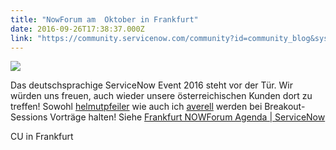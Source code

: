 ```yaml
---
title: "NowForum am  Oktober in Frankfurt"
date: 2016-09-26T17:38:37.000Z
link: "https://community.servicenow.com/community?id=community_blog&sys_id=04dde2e9dbd0dbc01dcaf3231f9619a5"
---
```

<p><img  class="image-1 jive-image" src="e8b66002db14dfc03eb27a9e0f961925.iix" style="max-width: 1200px; max-height: 900px;"/></p><p></p><p>Das deutschsprachige ServiceNow Event 2016 steht vor der Tür. Wir würden uns freuen, auch wieder unsere österreichischen Kunden dort zu treffen! Sowohl <a title="helmutpfeiler" __default_attr="38880" __jive_macro_name="user" class="jive-link-profile-small jive_macro jive_macro_user" data-id="38880" data-objecttype="3" data-orig-content="helmutpfeiler" data-renderedposition="427.20001220703125_8_100_17" data-type="person" href="/community?id=community_user_profile&user=d73fc2a5db181fc09c9ffb651f9619fb">helmutpfeiler</a> wie auch ich <a title="averell" __default_attr="28470" __jive_macro_name="user" class="jive-link-profile-small jive_macro jive_macro_user" data-id="28470" data-objecttype="3" data-orig-content="averell" data-renderedposition="427.20001220703125_193.1125030517578_59_17" data-type="person" href="/community?id=community_user_profile&user=6fffc6e1db581fc09c9ffb651f9619eb">averell</a> werden bei Breakout-Sessions Vorträge halten! Siehe <a href="http://www.servicenow.com/nowforum-frankfurt/agenda.html" title="http://www.servicenow.com/nowforum-frankfurt/agenda.html">Frankfurt NOWForum Agenda | ServiceNow</a> </p><p>CU in Frankfurt</p>